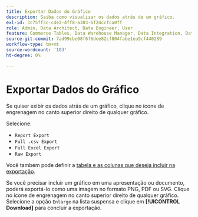 ```yaml
---
title: Exportar Dados do Gráfico
description: Saiba como visualizar os dados atrás de um gráfico.
exl-id: 3c75ff3c-c4e2-4ff8-a303-6f24ccfca0ff
role: Admin, Data Architect, Data Engineer, User
feature: Commerce Tables, Data Warehouse Manager, Data Integration, Data Import/Export
source-git-commit: 7ad99cbe08f6f6dee82cf804fabe1ea9cf440289
workflow-type: tm+mt
source-wordcount: '103'
ht-degree: 0%

---
```


# Exportar Dados do Gráfico

Se quiser exibir os dados atrás de um gráfico, clique no ícone de engrenagem no canto superior direito de qualquer gráfico.

Selecione:

- `Report Export`
- `Full .csv Export`
- `Full Excel Export`
- `Raw Export`

Você também pode definir a [tabela e as colunas que deseja incluir na exportação](../../tutorials/export-raw-data.md).

Se você precisar incluir um gráfico em uma apresentação ou documento, poderá exportá-lo como uma imagem no formato PNG, PDF ou SVG. Clique no ícone de engrenagem no canto superior direito de qualquer gráfico. Selecione a opção `Enlarge` na lista suspensa e clique em **[!UICONTROL Download]** para concluir a exportação.
